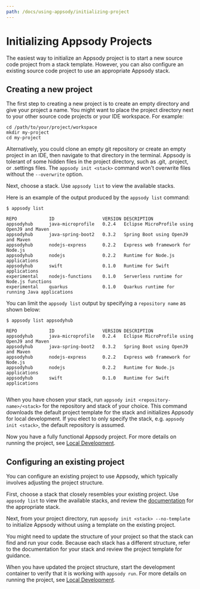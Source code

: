 ```yaml
---
path: /docs/using-appsody/initializing-project
---
```


# Initializing Appsody Projects

The easiest way to initialize an Appsody project is to start a new source code project from a stack template. However, you can also configure an existing source code project to use an appropriate Appsody stack.  

## Creating a new project

The first step to creating a new project is to create an empty directory and give your project a name. You might want to place the project directory next to your other source code projects or your IDE workspace. For example:

```
cd /path/to/your/project/workspace
mkdir my-project
cd my-project
```
Alternatively, you could clone an empty git repository or create an empty project in an IDE, then navigate to that directory in the terminal. Appsody is tolerant of some hidden files in the project directory, such as .git, .project, or .settings files. The `appsody init <stack>` command won't overwrite files without the `--overwrite` option.

Next, choose a stack. Use `appsody list` to view the available stacks.

Here is an example of the output produced by the `appsody list` command:
```
$ appsody list

REPO        	ID               	VERSION	DESCRIPTION                                  
appsodyhub  	java-microprofile	0.2.4  	Eclipse MicroProfile using OpenJ9 and Maven  
appsodyhub  	java-spring-boot2	0.3.2  	Spring Boot using OpenJ9 and Maven           
appsodyhub  	nodejs-express   	0.2.2  	Express web framework for Node.js            
appsodyhub  	nodejs           	0.2.2  	Runtime for Node.js applications             
appsodyhub  	swift            	0.1.0  	Runtime for Swift applications               
experimental	nodejs-functions 	0.1.0  	Serverless runtime for Node.js functions     
experimental	quarkus          	0.1.0  	Quarkus runtime for running Java applications

```
You can limit the `appsody list` output by specifying a `repository name` as shown below:
```
$ appsody list appsodyhub

REPO        	ID               	VERSION	DESCRIPTION                                  
appsodyhub  	java-microprofile	0.2.4  	Eclipse MicroProfile using OpenJ9 and Maven  
appsodyhub  	java-spring-boot2	0.3.2  	Spring Boot using OpenJ9 and Maven           
appsodyhub  	nodejs-express   	0.2.2  	Express web framework for Node.js            
appsodyhub  	nodejs           	0.2.2  	Runtime for Node.js applications             
appsodyhub  	swift            	0.1.0  	Runtime for Swift applications               


```

When you have chosen your stack, run `appsody init <repository-name>/<stack>` for the repository and stack of your choice. This command downloads the default project template for the stack and initializes Appsody for local development.  If you elect to only specify the stack, e.g. `appsody init <stack>`, the default repository is assumed.

Now you have a fully functional Appsody project. For more details on running the project, see [Local Development](/docs/using-appsody/local-development.md).


## Configuring an existing project

You can configure an existing project to use Appsody, which typically involves adjusting the project structure.

First, choose a stack that closely resembles your existing project. Use `appsody list` to view the available stacks, and review the [documentation](https://github.com/appsody/stacks/tree/master/incubator) for the appropriate stack.

Next, from your project directory, run `appsody init <stack> --no-template` to initialize Appsody without using a template on the existing project.

You might need to update the structure of your project so that the stack can find and run your code. Because each stack has a different structure, refer to the documentation for your stack and review the project template for guidance.

When you have updated the project structure, start the development container to verify that it is working with `appsody run`. For more details on running the project, see [Local Development](/docs/using-appsody/local-development.md).
